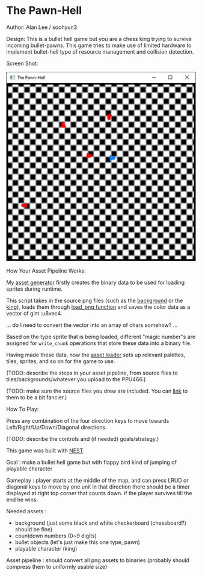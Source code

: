 # The Pawn-Hell

Author: Alan Lee / soohyun3

Design: This is a bullet hell game but you are a chess king trying to survive incoming bullet-pawns.
        This game tries to make use of limited hardware to implement bullet-hell type of resource management and collision detection.

Screen Shot:

![Screen Shot](screenshot.png)

How Your Asset Pipeline Works:

My [asset generator](asset_generator.cpp) firstly creates the binary data to be used for loading sprites during runtime.

This script takes in the source png files (such as the [background](assets/Chessboard.png) or the [king](assets/King.png)),
loads them through [load_png function](load_save_png.cpp) and saves the color data as a vector of glm::u8vec4.

... do I need to convert the vector into an array of chars somehow? ...

Based on the type sprite that is being loaded, different "magic number"s are assigned for `write_chunk` operations
that store these data into a binary file.

Having made these data, now the [asset loader](asset_loader.cpp) sets up relevant palettes, tiles, sprites, and so on for the game to use.

(TODO: describe the steps in your asset pipeline, from source files to tiles/backgrounds/whatever you upload to the PPU466.)

(TODO: make sure the source files you drew are included. You can [link](your/file.png) to them to be a bit fancier.)

How To Play:

Press any combination of the four direction keys to move towards Left/Right/Up/Down/Diagonal directions.

(TODO: describe the controls and (if needed) goals/strategy.)

This game was built with [NEST](NEST.md).



Goal : make a bullet hell game but with flappy bird kind of jumping of playable character

Gameplay : player starts at the middle of the map, and can press LRUD or diagonal keys to move by one unit in that direction
there should be a timer displayed at right top corner that counts down. if the player survives till the end he wins.

Needed assets : 
- background (just some black and white checkerboard (chessboard?) should be fine)
- countdown numbers (0~9 digits)
- bullet objects (let's just make this one type, pawn)
- playable character (king)

Asset pipeline : should convert all png assets to binaries (probably should compress them to uniformly usable size)